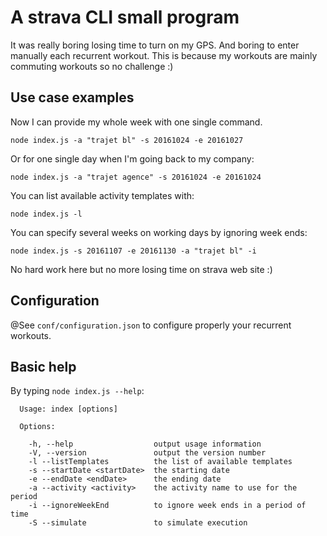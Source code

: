 A strava CLI small program
==========================

It was really boring losing time to turn on my GPS.
And boring to enter manually each recurrent workout.
This is because my workouts are mainly commuting workouts so no challenge :)

Use case examples
---

Now I can provide my whole week with one single command.

    node index.js -a "trajet bl" -s 20161024 -e 20161027

Or for one single day when I'm going back to my company:

    node index.js -a "trajet agence" -s 20161024 -e 20161024

You can list available activity templates with:

    node index.js -l

You can specify several weeks on working days by ignoring week ends:

    node index.js -s 20161107 -e 20161130 -a "trajet bl" -i

No hard work here but no more losing time on strava web site :)

Configuration
--

@See `conf/configuration.json` to configure properly your recurrent workouts.

Basic help
---

By typing `node index.js --help`:


	  Usage: index [options]

	  Options:

		-h, --help                  output usage information
		-V, --version               output the version number
		-l --listTemplates          the list of available templates
		-s --startDate <startDate>  the starting date
		-e --endDate <endDate>      the ending date
		-a --activity <activity>    the activity name to use for the period
		-i --ignoreWeekEnd          to ignore week ends in a period of time
		-S --simulate               to simulate execution

